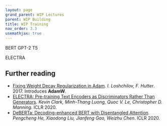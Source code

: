 ```yaml
---
layout: page
grand_parent: WIP Lectures
parent: WIP Building
title: WIP Training
nav_order: 3.3
usemathjax: true
---
```


BERT
GPT-2
T5

ELECTRA

## Further reading

- [Fixing Weight Decay Regularization in Adam](https://arxiv.org/pdf/1711.05101.pdf). *I. Loshchilov, F. Hutter*. 2017.
  Introduces **AdamW**.
- [ELECTRA: Pre-training Text Encoders as Discriminators Rather Than Generators](https://arxiv.org/pdf/2003.10555.pdf). *Kevin Clark, Minh-Thang Luong, Quoc V. Le, Christopher D. Manning*. ICLR 2020.
- [DeBERTa: Decoding-enhanced BERT with Disentangled Attention](https://arxiv.org/pdf/2006.03654.pdf). *Pengcheng He, Xiaodong Liu, Jianfeng Gao, Weizhu Chen*. ICLR 2020.
